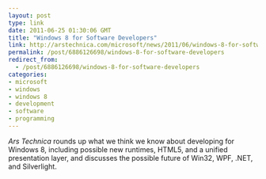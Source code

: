 ```yaml
---
layout: post
type: link
date: 2011-06-25 01:30:06 GMT
title: "Windows 8 for Software Developers"
link: http://arstechnica.com/microsoft/news/2011/06/windows-8-for-software-developers-the-longhorn-dream-reborn.ars
permalink: /post/6886126698/windows-8-for-software-developers
redirect_from: 
  - /post/6886126698/windows-8-for-software-developers
categories:
- microsoft
- windows
- windows 8
- development
- software
- programming
---
```

<i>Ars Technica </i> rounds up what we think we know about developing for Windows 8, including possible new runtimes, HTML5, and a unified presentation layer, and discusses the possible future of Win32, WPF, .NET, and Silverlight.